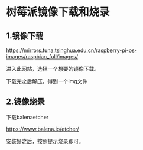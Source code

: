# 树莓派镜像下载和烧录

## 1.镜像下载

https://mirrors.tuna.tsinghua.edu.cn/raspberry-pi-os-images/raspbian_full/images/

进入此网站，选择一个想要的镜像下载。

下载完之后解压，得到一个img文件

## 2.镜像烧录

下载balenaetcher

https://www.balena.io/etcher/

安装好之后，按照提示烧录即可。